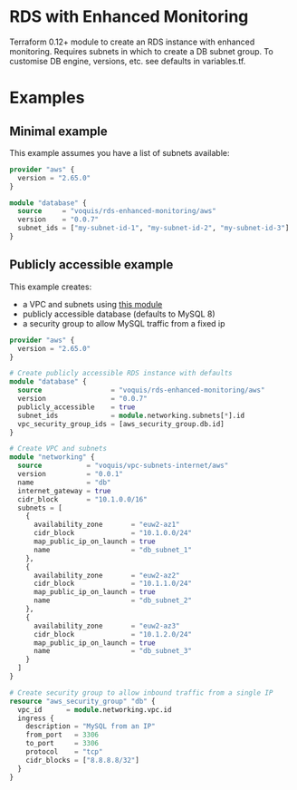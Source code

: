 RDS with Enhanced Monitoring
===

Terraform 0.12+ module to create an RDS instance with enhanced monitoring.
Requires subnets in which to create a DB subnet group.
To customise DB engine, versions, etc. see defaults in variables.tf.

# Examples
## Minimal example
This example assumes you have a list of subnets available:
```terraform
provider "aws" {
  version = "2.65.0"
}

module "database" {
  source     = "voquis/rds-enhanced-monitoring/aws"
  version    = "0.0.7"
  subnet_ids = ["my-subnet-id-1", "my-subnet-id-2", "my-subnet-id-3"]
}
```

## Publicly accessible example
This example creates:
  - a VPC and subnets using [this module](https://github.com/voquis/terraform-aws-vpc-subnets-internet)
  - publicly accessible database (defaults to MySQL 8)
  - a security group to allow MySQL traffic from a fixed ip

```terraform
provider "aws" {
  version = "2.65.0"
}

# Create publicly accessible RDS instance with defaults
module "database" {
  source                 = "voquis/rds-enhanced-monitoring/aws"
  version                = "0.0.7"
  publicly_accessible    = true
  subnet_ids             = module.networking.subnets[*].id
  vpc_security_group_ids = [aws_security_group.db.id]
}

# Create VPC and subnets
module "networking" {
  source           = "voquis/vpc-subnets-internet/aws"
  version          = "0.0.1"
  name             = "db"
  internet_gateway = true
  cidr_block       = "10.1.0.0/16"
  subnets = [
    {
      availability_zone       = "euw2-az1"
      cidr_block              = "10.1.0.0/24"
      map_public_ip_on_launch = true
      name                    = "db_subnet_1"
    },
    {
      availability_zone       = "euw2-az2"
      cidr_block              = "10.1.1.0/24"
      map_public_ip_on_launch = true
      name                    = "db_subnet_2"
    },
    {
      availability_zone       = "euw2-az3"
      cidr_block              = "10.1.2.0/24"
      map_public_ip_on_launch = true
      name                    = "db_subnet_3"
    }
  ]
}

# Create security group to allow inbound traffic from a single IP
resource "aws_security_group" "db" {
  vpc_id      = module.networking.vpc.id
  ingress {
    description = "MySQL from an IP"
    from_port   = 3306
    to_port     = 3306
    protocol    = "tcp"
    cidr_blocks = ["8.8.8.8/32"]
  }
}
```

